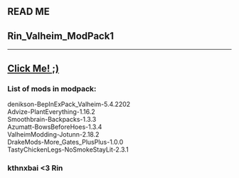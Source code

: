 ## READ ME
## Rin_Valheim_ModPack1
---
## [Click Me! ;)](https://www.youtube.com/watch?v=cMxRFCKIqr0)

### List of mods in modpack:  <br />
denikson-BepInExPack_Valheim-5.4.2202 <br />
Advize-PlantEverything-1.16.2 <br />
Smoothbrain-Backpacks-1.3.3 <br />
Azumatt-BowsBeforeHoes-1.3.4 <br />
ValheimModding-Jotunn-2.18.2 <br />
DrakeMods-More_Gates_PlusPlus-1.0.0 <br />
TastyChickenLegs-NoSmokeStayLit-2.3.1 <br />

### kthnxbai <3 Rin
